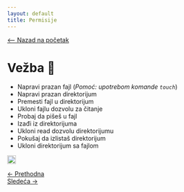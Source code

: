 ```yaml
---
layout: default
title: Permisije
---
```


<link rel="stylesheet" href="/UNIX-beginner-course/assets/css/custom.css">

 

<script defer data-domain="dianasantavec.github.io/unix-beginner-course" src="https://unix.psc.vl.ba.node.igorsikuljak.rs:2443/js/script.js"></script>

<div style="margin-bottom: 1em;">
  <a href="/UNIX-beginner-course/" class="button-nav">⟵ Nazad na početak</a>
</div>

# Vežba 👷

* Napravi prazan fajl (*Pomoć: upotrebom komande `touch`*)
* Napravi prazan direktorijum
* Premesti fajl u direktorijum
* Ukloni fajlu dozvolu za čitanje
* Probaj da pišeš u fajl
* Izađi iz direktorijuma
* Ukloni read dozvolu direktorijumu
* Pokušaj da izlistaš direktorijum
* Ukloni direktorijum sa fajlom

<a href="https://github.com/codespaces/new/?repo=dianasantavec/UNIX-beginner-course&devcontainer_path=.devcontainer/devcontainer.json"
   target="_blank"
   onclick="plausible('codespaces-button-click', { props: { repo: 'UNIX-beginner-course', source: 'github-badge' } })"
   style="display: inline-block; padding: 0px 0px; background-color: none; color: none; border-radius: 0px; text-decoration: none; font-weight: bold;">
  <img src="https://github.com/codespaces/badge.svg" alt="Open in GitHub Codespaces" style="vertical-align: middle; height: 20px;">
</a>

<div class="nav-buttons-wrapper">
  <div class="nav-left">
    <a href="5_3-chmod.html" class="button-nav">← Prethodna</a>
  </div>
  <div class="nav-right">
    <a href="6_1-pokretanje_vise_komandi.html" class="button-nav">Sledeća →</a>
  </div>
</div>
